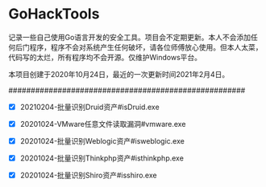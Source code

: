 # GoHackTools

记录一些自己使用Go语言开发的安全工具。项目会不定期更新。本人不会添加任何后门程序，程序不会对系统产生任何破坏，请各位师傅放心使用。但本人太菜，代码写的太烂，所有程序均不会开源。仅维护Windows平台。

本项目创建于2020年10月24日，最近的一次更新时间2021年2月4日。

#####################################################

- [x] 20210204-批量识别Druid资产#isDruid.exe
- [x] 20201024-VMware任意文件读取漏洞#vmware.exe
- [x] 20201024-批量识别Weblogic资产#isweblogic.exe
- [x] 20201024-批量识别Thinkphp资产#isthinkphp.exe
- [x] 20201024-批量识别Shiro资产#isshiro.exe

